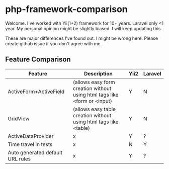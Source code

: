 # php-framework-comparison

Welcome.
I've worked with Yii(1+2) framework for 10+ years.
Laravel only <1 year.
My personal opinion might be slightly biased. I will keep updating this.

These are major differences I've found out. I might be wrong here. Please create github issue if you don't agree with me.

## Feature Comparison

| Feature                  | Description | Yii2 | Laravel |
|--------------------------|-------------|------|---------|
| ActiveForm+ActiveField  | (allows easy form creation without using html tags like <form or <input) |  Y  |    N    |
| GridView                | (allows easy table creation without using html tags like <table) | Y   | N       |
| ActiveDataProvider | x | Y | ? |
| Time travel in tests     | x | N   | Y       |
| Auto generated default URL rules | x | Y | ? |


